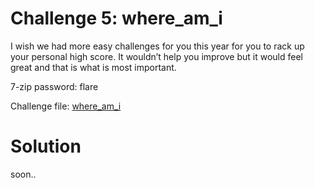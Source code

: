 # Challenge 5: where_am_i

I wish we had more easy challenges for you this year for you to rack up your personal high score. It wouldn’t help you improve but it would feel great and that is what is most important.

7-zip password: flare

Challenge file: [where_am_i](../challenge_files/5_where_am_i.7z)


# Solution

soon..